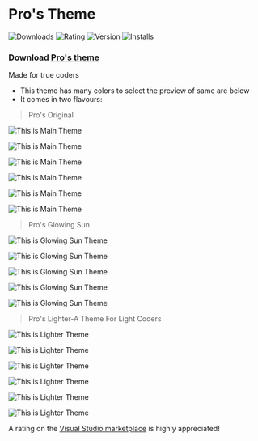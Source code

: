 # Pro's Theme

![Downloads](https://vsmarketplacebadge.apphb.com/downloads/ProGamer.pro-ggamer.svg)
![Rating](https://vsmarketplacebadge.apphb.com/rating-star/ProGamer.pro-ggamer.svg)
![Version](https://vsmarketplacebadge.apphb.com/version/ProGamer.pro-ggamer.svg)
![Installs](https://vsmarketplacebadge.apphb.com/installs/ProGamer.pro-ggamer.svg) 
### Download [  Pro's theme](https://marketplace.visualstudio.com/items?itemName=ProGamer.pro-ggamer)
Made for true coders
- This theme has many colors to select the preview of same are below
-  It comes in two flavours:

> Pro's Original
> 
![This is Main Theme](./img/Screenshot3.png)
>
![This is Main Theme](./img/Screenshot4.png)
>
![This is Main Theme](./img/Screenshot5.png)
>
![This is Main Theme](./img/Screenshot(6).png)
>
![This is Main Theme](./img/Screenshot(7).png)
>
![This is Main Theme](./img/Screenshot(8).png)
> Pro's Glowing Sun
> 
>
![This is Glowing Sun Theme](./img/Screenshot(11).png)
>
![This is Glowing Sun Theme](./img/Screenshot(12).png)
>
![This is Glowing Sun Theme](./img/Screenshot(13).png)
>
![This is Glowing Sun Theme](./img/Screenshot(14).png)
>
![This is Glowing Sun Theme](./img/Screenshot(15).png)
>
> Pro's Lighter-A Theme For Light Coders 
>
![This is Lighter Theme](./img/Screenshot171.png)
>
![This is Lighter Theme](./img/Screenshot172.png)
>
![This is Lighter Theme](./img/Screenshot173.png)
>
![This is Lighter Theme](./img/Screenshot174.png)
>
![This is Lighter Theme](./img/Screenshot175.png)
>
![This is Lighter Theme](./img/Screenshot176.png)
>

A rating on the [Visual Studio marketplace](https://marketplace.visualstudio.com/items?itemName=ProGamer.pro-ggamer) is highly appreciated!
